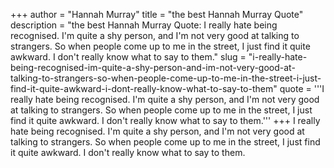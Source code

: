 +++
author = "Hannah Murray"
title = "the best Hannah Murray Quote"
description = "the best Hannah Murray Quote: I really hate being recognised. I'm quite a shy person, and I'm not very good at talking to strangers. So when people come up to me in the street, I just find it quite awkward. I don't really know what to say to them."
slug = "i-really-hate-being-recognised-im-quite-a-shy-person-and-im-not-very-good-at-talking-to-strangers-so-when-people-come-up-to-me-in-the-street-i-just-find-it-quite-awkward-i-dont-really-know-what-to-say-to-them"
quote = '''I really hate being recognised. I'm quite a shy person, and I'm not very good at talking to strangers. So when people come up to me in the street, I just find it quite awkward. I don't really know what to say to them.'''
+++
I really hate being recognised. I'm quite a shy person, and I'm not very good at talking to strangers. So when people come up to me in the street, I just find it quite awkward. I don't really know what to say to them.
